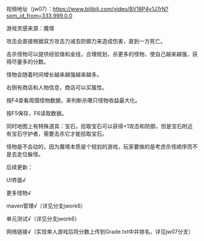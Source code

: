 视频地址（jw07）：https://www.bilibili.com/video/BV18P4y1J7rN?spm_id_from=333.999.0.0

游戏灵感来源：魔塔

攻击会直接根据双方攻击力减去防御力来造成伤害，直到一方死亡。

击杀怪物可以提供经验值和金钱，合理规划，杀更多的怪物，使自己越来越强，获得尽量多的分数。  

怪物会随着时间增长越来越强越来越多。

右侧有商店和人物信息，商店可以买属性。

按F4查看周围怪物数据，来判断杀哪只怪物收益最大化。  

按F5保存，F6读取数据。

同时地图上有特殊道具：宝石，拾取宝石可以获得+1攻击和防御，但是宝石附近有宝石守护者，需要击杀它才能拾取宝石。

怪物是不会动的，因为魔塔本质是个规划的游戏，玩家要做的是考虑杀怪顺序而不是去走位躲怪。

后续更新：

UI界面√

更多怪物√

maven管理√（详见分支jwork6）

单元测试√（详见分支jwork6）

网络链接√（实现单人游戏后将分数上传到Grade.txt中并排名，详见jw07分支）
